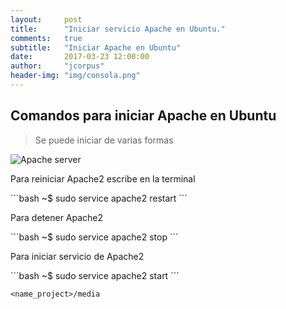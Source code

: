 ```yaml
---
layout:     post
title:      "Iniciar servicio Apache en Ubuntu."
comments:   true
subtitle:   "Iniciar Apache en Ubuntu"
date:       2017-03-23 12:00:00
author:     "jcorpus"
header-img: "img/consola.png"
---
```


<h2 class="section-heading">Comandos para iniciar Apache en Ubuntu</h2>
<blockquote>Se puede iniciar de varias formas</blockquote>
<img src="{{ site.baseurl }}/img/apache-logo.png" alt="Apache server">

<p>Para reiniciar Apache2 escribe en la terminal</p>
```bash
~$ sudo service apache2 restart
```
<p>Para detener Apache2 </p>
```bash
~$ sudo service apache2 stop
```
<p>Para iniciar servicio de Apache2</p>
```bash
~$ sudo service apache2 start
```

<code class="highlighter-rouge">&lt;name_project&gt;/media</code>

